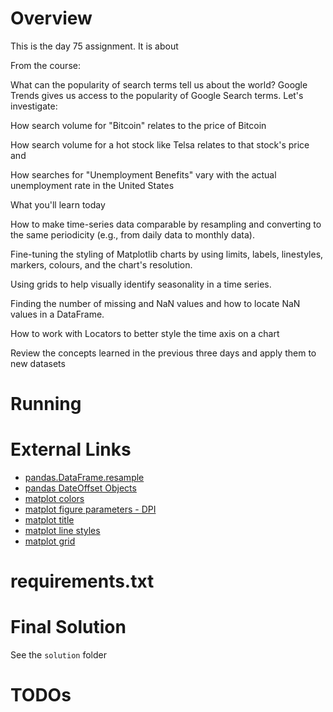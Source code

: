 # Overview

This is the day 75 assignment. It is about


From the course:

What can the popularity of search terms tell us about the world? Google Trends gives us access to the popularity of Google Search terms. Let's investigate:

How search volume for "Bitcoin" relates to the price of Bitcoin

How search volume for a hot stock like Telsa relates to that stock's price and

How searches for "Unemployment Benefits" vary with the actual unemployment rate in the United States



What you'll learn today

How to make time-series data comparable by resampling and converting to the same periodicity (e.g., from daily data to monthly data).

Fine-tuning the styling of Matplotlib charts by using limits, labels, linestyles, markers, colours, and the chart's resolution.

Using grids to help visually identify seasonality in a time series.

Finding the number of missing and NaN values and how to locate NaN values in a DataFrame.

How to work with Locators to better style the time axis on a chart

Review the concepts learned in the previous three days and apply them to new datasets



# Running


# External Links

- [pandas.DataFrame.resample](https://pandas.pydata.org/pandas-docs/stable/reference/api/pandas.DataFrame.resample.html)
- [pandas DateOffset Objects ](https://pandas.pydata.org/pandas-docs/stable/user_guide/timeseries.html#dateoffset-objects)
- [matplot colors](https://matplotlib.org/3.1.1/gallery/color/named_colors.html)
- [matplot figure parameters - DPI](https://matplotlib.org/3.1.1/api/_as_gen/matplotlib.pyplot.figure.html)
- [matplot title](https://matplotlib.org/stable/api/_as_gen/matplotlib.pyplot.title.html)
- [matplot line styles](https://matplotlib.org/3.2.1/api/_as_gen/matplotlib.pyplot.plot.html)
- [matplot grid](https://matplotlib.org/3.2.1/api/_as_gen/matplotlib.pyplot.grid.html)



# requirements.txt

# Final Solution

See the `solution` folder

# TODOs

